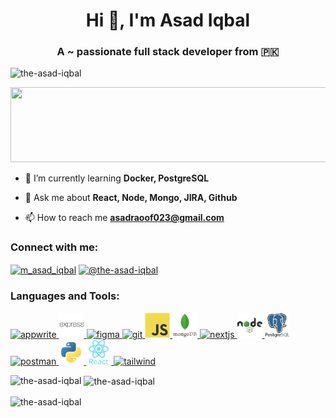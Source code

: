 <h1 align="center">Hi 👋, I'm Asad Iqbal</h1>
<h3 align="center">A ~ passionate full stack developer from 🇵🇰</h3>

<p align="left"> <img src="https://komarev.com/ghpvc/?username=the-asad-iqbal&label=Profile%20views&color=0e75b6&style=flat" alt="the-asad-iqbal" /> </p>



<a href="https://github.com/devxb/gitanimals">
  <img
    src="https://render.gitanimals.org/lines/the-asad-iqbal?pet-id=655658295022440206"
    width="600"
    height="120"
  />
</a>
  
  
- 🌱 I’m currently learning **Docker, PostgreSQL**

- 💬 Ask me about **React, Node, Mongo, JIRA, Github**

- 📫 How to reach me **asadraoof023@gmail.com**

<h3 align="left">Connect with me:</h3>
<p align="left">
<a href="https://dev.to/m_asad_iqbal" target="blank"><img align="center" src="https://raw.githubusercontent.com/rahuldkjain/github-profile-readme-generator/master/src/images/icons/Social/devto.svg" alt="m_asad_iqbal" height="30" width="40" /></a>
<a href="https://medium.com/@the-asad-iqbal" target="blank"><img align="center" src="https://raw.githubusercontent.com/rahuldkjain/github-profile-readme-generator/master/src/images/icons/Social/medium.svg" alt="@the-asad-iqbal" height="30" width="40" /></a>
</p>

<h3 align="left">Languages and Tools:</h3>
<p align="left"> <a href="https://appwrite.io" target="_blank" rel="noreferrer"> <img src="https://www.vectorlogo.zone/logos/appwriteio/appwriteio-icon.svg" alt="appwrite" width="40" height="40"/> </a> <a href="https://expressjs.com" target="_blank" rel="noreferrer"> <img src="https://raw.githubusercontent.com/devicons/devicon/master/icons/express/express-original-wordmark.svg" alt="express" width="40" height="40"/> </a> <a href="https://www.figma.com/" target="_blank" rel="noreferrer"> <img src="https://www.vectorlogo.zone/logos/figma/figma-icon.svg" alt="figma" width="40" height="40"/> </a> <a href="https://git-scm.com/" target="_blank" rel="noreferrer"> <img src="https://www.vectorlogo.zone/logos/git-scm/git-scm-icon.svg" alt="git" width="40" height="40"/> </a> <a href="https://developer.mozilla.org/en-US/docs/Web/JavaScript" target="_blank" rel="noreferrer"> <img src="https://raw.githubusercontent.com/devicons/devicon/master/icons/javascript/javascript-original.svg" alt="javascript" width="40" height="40"/> </a> <a href="https://www.mongodb.com/" target="_blank" rel="noreferrer"> <img src="https://raw.githubusercontent.com/devicons/devicon/master/icons/mongodb/mongodb-original-wordmark.svg" alt="mongodb" width="40" height="40"/> </a> <a href="https://nextjs.org/" target="_blank" rel="noreferrer"> <img src="https://cdn.worldvectorlogo.com/logos/nextjs-2.svg" alt="nextjs" width="40" height="40"/> </a> <a href="https://nodejs.org" target="_blank" rel="noreferrer"> <img src="https://raw.githubusercontent.com/devicons/devicon/master/icons/nodejs/nodejs-original-wordmark.svg" alt="nodejs" width="40" height="40"/> </a> <a href="https://www.postgresql.org" target="_blank" rel="noreferrer"> <img src="https://raw.githubusercontent.com/devicons/devicon/master/icons/postgresql/postgresql-original-wordmark.svg" alt="postgresql" width="40" height="40"/> </a> <a href="https://postman.com" target="_blank" rel="noreferrer"> <img src="https://www.vectorlogo.zone/logos/getpostman/getpostman-icon.svg" alt="postman" width="40" height="40"/> </a> <a href="https://www.python.org" target="_blank" rel="noreferrer"> <img src="https://raw.githubusercontent.com/devicons/devicon/master/icons/python/python-original.svg" alt="python" width="40" height="40"/> </a> <a href="https://reactjs.org/" target="_blank" rel="noreferrer"> <img src="https://raw.githubusercontent.com/devicons/devicon/master/icons/react/react-original-wordmark.svg" alt="react" width="40" height="40"/> </a> <a href="https://tailwindcss.com/" target="_blank" rel="noreferrer"> <img src="https://www.vectorlogo.zone/logos/tailwindcss/tailwindcss-icon.svg" alt="tailwind" width="40" height="40"/> </a> </p>

<p><img align="left" src="https://github-readme-stats.vercel.app/api/top-langs?username=the-asad-iqbal&show_icons=true&locale=en&layout=compact" alt="the-asad-iqbal" /></p>

<p>&nbsp;<img align="center" src="https://github-readme-stats.vercel.app/api?username=the-asad-iqbal&show_icons=true&locale=en" alt="the-asad-iqbal" /></p>

<p><img align="center" src="https://github-readme-streak-stats.herokuapp.com/?user=the-asad-iqbal&show_icons=true&locale=en" alt="the-asad-iqbal" /></p>
